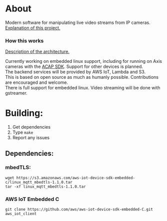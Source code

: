 # About
Modern software for manipulating live video streams from IP cameras.  
[Explanation of this project.](http://spiegelmock.com/2016/03/27/diving-into-iot-development-using-aws/)

### How this works
[Description of the architecture.](http://spiegelmock.com/2016/03/27/developing-a-cloud-based-iot-service/)  

Currently working on embedded linux support, including for running on Axis cameras with the [ACAP SDK](http://www.axis.com/us/en/support/developer-support/axis-camera-application-platform). Support for other devices is planned.  
The backend services will be provided by AWS IoT, Lambda and S3.  
This is based on open source as much as humanly possible. Contributions are encouraged and welcome.  
There is full support for embedded linux. Video streaming will be done with gstreamer.  

# Building:
1. Get dependencies
2. Type `make`
3. Report any issues

## Dependencies:
### mbedTLS:
```
wget https://s3.amazonaws.com/aws-iot-device-sdk-embedded-c/linux_mqtt_mbedtls-1.1.0.tar
tar -xf linux_mqtt_mbedtls-1.1.0.tar
```
### AWS IoT Embedded C
`git clone https://github.com/aws/aws-iot-device-sdk-embedded-C.git aws_iot_client`
